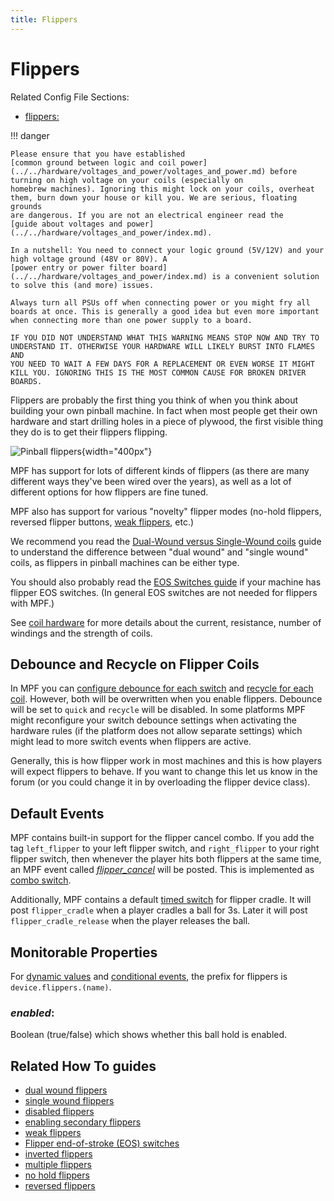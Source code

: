 ```yaml
---
title: Flippers
---
```


# Flippers


Related Config File Sections:

* [flippers:](../../config/flippers.md)

!!! danger

    Please ensure that you have established
    [common ground between logic and coil power](../../hardware/voltages_and_power/voltages_and_power.md) before turning on high voltage on your coils (especially on
    homebrew machines). Ignoring this might lock on your coils, overheat
    them, burn down your house or kill you. We are serious, floating grounds
    are dangerous. If you are not an electrical engineer read the
    [guide about voltages and power](../../hardware/voltages_and_power/index.md).

    In a nutshell: You need to connect your logic ground (5V/12V) and your
    high voltage ground (48V or 80V). A
    [power entry or power filter board](../../hardware/voltages_and_power/index.md) is a convenient solution to solve this (and more) issues.

    Always turn all PSUs off when connecting power or you might fry all
    boards at once. This is generally a good idea but even more important
    when connecting more than one power supply to a board.

    IF YOU DID NOT UNDERSTAND WHAT THIS WARNING MEANS STOP NOW AND TRY TO
    UNDERSTAND IT. OTHERWISE YOUR HARDWARE WILL LIKELY BURST INTO FLAMES AND
    YOU NEED TO WAIT A FEW DAYS FOR A REPLACEMENT OR EVEN WORSE IT MIGHT
    KILL YOU. IGNORING THIS IS THE MOST COMMON CAUSE FOR BROKEN DRIVER
    BOARDS.

Flippers are probably the first thing you think of when you think about
building your own pinball machine. In fact when most people get their
own hardware and start drilling holes in a piece of plywood, the first
visible thing they do is to get their flippers flipping.

![Pinball flippers](../images/flippers.png){width="400px"}

MPF has support for lots of different kinds of flippers (as there are
many different ways they've been wired over the years), as well as a
lot of different options for how flippers are fine tuned.

MPF also has support for various "novelty" flipper modes (no-hold
flippers, reversed flipper buttons,
[weak flippers](weak_flippers.md), etc.)

We recommend you read the
[Dual-Wound versus Single-Wound coils](../coils/dual_vs_single_wound.md) guide
to understand the difference between "dual wound" and "single wound"
coils, as flippers in pinball machines can be either type.

You should also probably read the
[EOS Switches guide](eos_switches.md) if
your machine has flipper EOS switches. (In general EOS switches are not
needed for flippers with MPF.)

See [coil hardware](../coils/index.md)
for more details about the current, resistance, number of windings and
the strength of coils.

## Debounce and Recycle on Flipper Coils

In MPF you can
[configure debounce for each switch](../switches/debounce.md) and
[recycle for each coil](../coils/recycle.md). However, both will be overwritten when you enable flippers.
Debounce will be set to `quick` and `recycle` will be disabled. In some
platforms MPF might reconfigure your switch debounce settings when
activating the hardware rules (if the platform does not allow separate
settings) which might lead to more switch events when flippers are
active.

Generally, this is how flipper work in most machines and this is how
players will expect flippers to behave. If you want to change this let
us know in the forum (or you could change it in by overloading the
flipper device class).

## Default Events

MPF contains built-in support for the flipper cancel combo. If you add
the tag `left_flipper` to your left flipper switch, and `right_flipper`
to your right flipper switch, then whenever the player hits both
flippers at the same time, an MPF event called [*flipper_cancel*](../../events/flipper_cancel.md) will be
posted. This is implemented as
[combo switch](../../game_logic/combo_switches.md).

Additionally, MPF contains a default
[timed switch](../../game_logic/timed_switches.md) for flipper cradle. It will post `flipper_cradle` when a
player cradles a ball for 3s. Later it will post
`flipper_cradle_release` when the player releases the ball.

## Monitorable Properties

For
[dynamic values](../../config/instructions/dynamic_values.md) and
[conditional events](../../events/overview/conditional.md), the prefix for flippers is `device.flippers.(name)`.

### *enabled*:

Boolean (true/false) which shows whether this ball hold is enabled.

## Related How To guides

* [dual wound flippers](dual_wound.md)
* [single wound flippers](single_wound.md)
* [disabled flippers](disabled_flippers.md)
* [enabling secondary flippers](enabling_secondary_flippers.md)
* [weak flippers](weak_flippers.md)
* [Flipper end-of-stroke (EOS) switches](eos_switches.md)
* [inverted flippers](inverted_flippers.md)
* [multiple flippers](multiple.md)
* [no hold flippers](no_hold_flippers.md)
* [reversed flippers](reversed_flippers.md)
